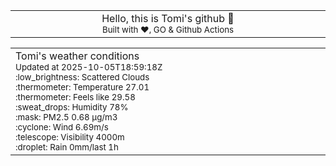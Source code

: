 
<div align="center">
<table>
<tbody>
<td align="center">
<img width="2000" height="0"><br>
Hello, this is Tomi's github 👋<br>
<sup>Built with ❤️, GO & Github Actions</sup><br>
<img width="2000" height="0">
</td>
</tbody>
</table>
</div>
<table>
<tbody>
<td align="left">
<img width="2000" height="0"><br>
Tomi's weather conditions<br>
<sup>Updated at 2025-10-05T18:59:18Z</sup><br>
<sup>:low_brightness: Scattered Clouds</sup><br>
<sup>:thermometer: Temperature 27.01 </sup><br>
<sup>:thermometer: Feels like 29.58</sup><br>
<sup>:sweat_drops: Humidity 78%</sup><br>
<sup>:mask: PM2.5 0.68 μg/m3</sup><br>
<sup>:cyclone: Wind 6.69m/s </sup><br>
<sup>:telescope: Visibility 4000m </sup><br>
<sup>:droplet: Rain 0mm/last 1h </sup><br>
<img width="2000" height="0">
</td>
<td align="left">
<img width="2000" height="0"><br>
<br>
<img width="2000" height="0">
</td>
</tbody>
</table>
</div>
    